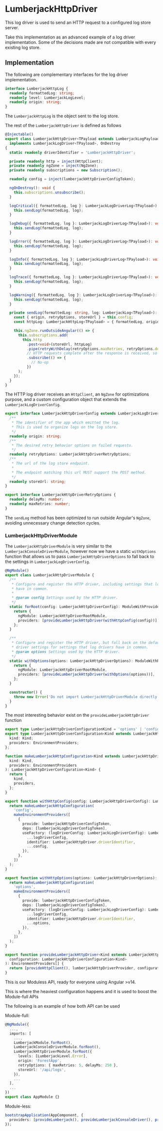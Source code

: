 # LumberjackHttpDriver

This log driver is used to send an HTTP request to a configured log store server.

Take this implementation as an advanced example of a log driver implementation. Some of the decisions made are not compatible with every existing log store.

## Implementation

The following are complementary interfaces for the log driver implementation.

```typescript
interface LumberjackHttpLog {
  readonly formattedLog: string;
  readonly level: LumberjackLogLevel;
  readonly origin: string;
}
```

The `LumberjackHttpLog` is the object sent to the log store.

The rest of the `LumberjackHttpDriver` is defined as follows

```typescript
@Injectable()
export class LumberjackHttpDriver<TPayload extends LumberjackLogPayload | void = void>
  implements LumberjackLogDriver<TPayload>, OnDestroy
{
  static readonly driverIdentifier = 'LumberjackHttpDriver';

  private readonly http = inject(HttpClient);
  private readonly ngZone = inject(NgZone);
  private readonly subscriptions = new Subscription();

  readonly config = inject(lumberjackHttpDriverConfigToken);

  ngOnDestroy(): void {
    this.subscriptions.unsubscribe();
  }

  logCritical({ formattedLog, log }: LumberjackLogDriverLog<TPayload>): void {
    this.sendLog(formattedLog, log);
  }

  logDebug({ formattedLog, log }: LumberjackLogDriverLog<TPayload>): void {
    this.sendLog(formattedLog, log);
  }

  logError({ formattedLog, log }: LumberjackLogDriverLog<TPayload>): void {
    this.sendLog(formattedLog, log);
  }

  logInfo({ formattedLog, log }: LumberjackLogDriverLog<TPayload>): void {
    this.sendLog(formattedLog, log);
  }

  logTrace({ formattedLog, log }: LumberjackLogDriverLog<TPayload>): void {
    this.sendLog(formattedLog, log);
  }

  logWarning({ formattedLog, log }: LumberjackLogDriverLog<TPayload>): void {
    this.sendLog(formattedLog, log);
  }

  private sendLog(formattedLog: string, log: LumberjackLog<TPayload>): void {
    const { origin, retryOptions, storeUrl } = this.config;
    const httpLog: LumberjackHttpLog<TPayload> = { formattedLog, origin, log };

    this.ngZone.runOutsideAngular(() => {
      this.subscriptions.add(
        this.http
          .post<void>(storeUrl, httpLog)
          .pipe(retryWithDelay(retryOptions.maxRetries, retryOptions.delayMs))
          // HTTP requests complete after the response is received, so there's no need to unsubscribe.
          .subscribe(() => {
            // No-op
          })
      );
    });
  }
}
```

The HTTP log driver receives an `HttpClient`, an `NgZone` for optimizations purpose, and a custom configuration object that extends the `LumberjackLogDriverConfig`.

```typescript
export interface LumberjackHttpDriverConfig extends LumberjackLogDriverConfig {
  /**
   * The identifier of the app which emitted the log.
   * This is used to organize logs on the log store.
   */
  readonly origin: string;
  /**
   * The desired retry behavior options on failed requests.
   */
  readonly retryOptions: LumberjackHttpDriverRetryOptions;
  /**
   * The url of the log store endpoint.
   *
   * The endpoint matching this url MUST support the POST method.
   */
  readonly storeUrl: string;
}

export interface LumberjackHttpDriverRetryOptions {
  readonly delayMs: number;
  readonly maxRetries: number;
}
```

The `sendLog` method has been optimized to run outside Angular's `NgZone`, avoiding unnecessary change detection cycles.

### LumberjackHttpDriverModule

The `LumberjackHttpDriverModule` is very similar to the `LumberjackConsoleDriverModule`, however now we have a static `withOptions` function that allows us to pass `LumberjackHttpDriverOptions` to fall back to the settings in `LumberjackLogDriverConfig`.

```typescript
@NgModule()
export class LumberjackHttpDriverModule {
  /**
   * Configure and register the HTTP driver, including settings that log drivers
   * have in common.
   *
   * @param config Settings used by the HTTP driver.
   */
  static forRoot(config: LumberjackHttpDriverConfig): ModuleWithProviders<LumberjackHttpDriverRootModule> {
    return {
      ngModule: LumberjackHttpDriverRootModule,
      providers: [provideLumberjackHttpDriver(withHttpConfig(config))],
    };
  }

  /**
   * Configure and register the HTTP driver, but fall back on the default log
   * driver settings for settings that log drivers have in common.
   * @param options Settings used by the HTTP driver.
   */
  static withOptions(options: LumberjackHttpDriverOptions): ModuleWithProviders<LumberjackHttpDriverRootModule> {
    return {
      ngModule: LumberjackHttpDriverRootModule,
      providers: [provideLumberjackHttpDriver(withOptions(options))],
    };
  }

  constructor() {
    throw new Error('Do not import LumberjackHttpDriverModule directly. Use LumberjackHttpDriverModule.forRoot.');
  }
}
```

The most interesting behavior exist on the `provideLumberjackHttpDriver` function

```typescript
export type LumberjackHttpDriverConfigurationKind = 'options' | 'config';
export type LumberjackHttpDriverConfiguration<Kind extends LumberjackHttpDriverConfigurationKind> = {
  kind: Kind;
  providers: EnvironmentProviders;
};

function makeLumberjackHttpConfiguration<Kind extends LumberjackHttpDriverConfigurationKind>(
  kind: Kind,
  providers: EnvironmentProviders
): LumberjackHttpDriverConfiguration<Kind> {
  return {
    kind,
    providers,
  };
}

export function withHttpConfig(config: LumberjackHttpDriverConfig): LumberjackHttpDriverConfiguration<'config'> {
  return makeLumberjackHttpConfiguration(
    'config',
    makeEnvironmentProviders([
      {
        provide: lumberjackHttpDriverConfigToken,
        deps: [lumberjackLogDriverConfigToken],
        useFactory: (logDriverConfig: LumberjackLogDriverConfig): LumberjackHttpDriverInternalConfig => ({
          ...logDriverConfig,
          identifier: LumberjackHttpDriver.driverIdentifier,
          ...config,
        }),
      },
    ])
  );
}

export function withHttpOptions(options: LumberjackHttpDriverOptions): LumberjackHttpDriverConfiguration<'options'> {
  return makeLumberjackHttpConfiguration(
    'options',
    makeEnvironmentProviders([
      {
        provide: lumberjackHttpDriverConfigToken,
        deps: [lumberjackLogDriverConfigToken],
        useFactory: (logDriverConfig: LumberjackLogDriverConfig): LumberjackHttpDriverInternalConfig => ({
          ...logDriverConfig,
          identifier: LumberjackHttpDriver.driverIdentifier,
          ...options,
        }),
      },
    ])
  );
}

export function provideLumberjackHttpDriver<Kind extends LumberjackHttpDriverConfigurationKind>(
  configuration: LumberjackHttpDriverConfiguration<Kind>
): EnvironmentProviders[] {
  return [provideHttpClient(), lumberjackHttpDriverProvider, configuration.providers];
}
```

This is our Moduless API, ready for everyone using Angular >v14.

This is where the heaviest configuration happens and it is used to boost the Module-full APIs

The following is an example of how both API can be used

Module-full:

```typescript
@NgModule({
  ...,
  imports: [
    ...,
    LumberjackModule.forRoot(),
    LumberjackConsoleDriverModule.forRoot(),
    LumberjackHttpDriverModule.forRoot({
      levels: [LumberjackLevel.Error],
      origin: 'ForestApp',
      retryOptions: { maxRetries: 5, delayMs: 250 },
      storeUrl: '/api/logs',
    }),
    ...
  ],
  ...
})
export class AppModule {}
```

Module-less:

```typescript
bootstrapApplication(AppComponent, {
  providers: [provideLumberjack(), provideLumberjackConsoleDriver(), provideLumberjackHttpDriver(withHttpOptions({}))],
});
```
